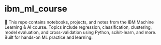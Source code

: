 # ibm_ml_course
📘 This repo contains notebooks, projects, and notes from the IBM Machine Learning &amp; AI course. Topics include regression, classification, clustering, model evaluation, and cross-validation using Python, scikit-learn, and more. Built for hands-on ML practice and learning.
